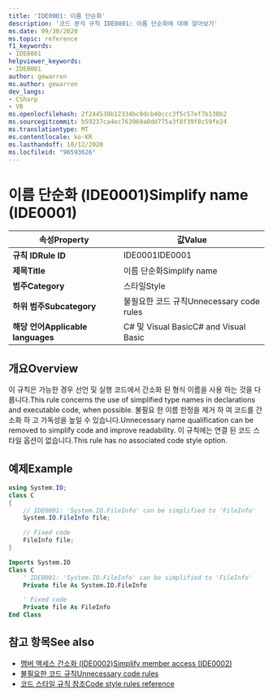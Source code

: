 ```yaml
---
title: 'IDE0001: 이름 단순화'
description: '코드 분석 규칙 IDE0001: 이름 단순화에 대해 알아보기'
ms.date: 09/30/2020
ms.topic: reference
f1_keywords:
- IDE0001
helpviewer_keywords:
- IDE0001
author: gewarren
ms.author: gewarren
dev_langs:
- CSharp
- VB
ms.openlocfilehash: 2f244530b12334bc0dcb40ccc3f5c57ef7b138b2
ms.sourcegitcommit: b59237ca4ec763969a0dd775a3f8f39f8c59fe24
ms.translationtype: MT
ms.contentlocale: ko-KR
ms.lasthandoff: 10/12/2020
ms.locfileid: "96593626"
---
```

# <a name="simplify-name-ide0001"></a><span data-ttu-id="dc07a-103">이름 단순화 (IDE0001)</span><span class="sxs-lookup"><span data-stu-id="dc07a-103">Simplify name (IDE0001)</span></span>

|<span data-ttu-id="dc07a-104">속성</span><span class="sxs-lookup"><span data-stu-id="dc07a-104">Property</span></span>|<span data-ttu-id="dc07a-105">값</span><span class="sxs-lookup"><span data-stu-id="dc07a-105">Value</span></span>|
|-|-|
| <span data-ttu-id="dc07a-106">**규칙 ID**</span><span class="sxs-lookup"><span data-stu-id="dc07a-106">**Rule ID**</span></span> | <span data-ttu-id="dc07a-107">IDE0001</span><span class="sxs-lookup"><span data-stu-id="dc07a-107">IDE0001</span></span> |
| <span data-ttu-id="dc07a-108">**제목**</span><span class="sxs-lookup"><span data-stu-id="dc07a-108">**Title**</span></span> | <span data-ttu-id="dc07a-109">이름 단순화</span><span class="sxs-lookup"><span data-stu-id="dc07a-109">Simplify name</span></span> |
| <span data-ttu-id="dc07a-110">**범주**</span><span class="sxs-lookup"><span data-stu-id="dc07a-110">**Category**</span></span> | <span data-ttu-id="dc07a-111">스타일</span><span class="sxs-lookup"><span data-stu-id="dc07a-111">Style</span></span> |
| <span data-ttu-id="dc07a-112">**하위 범주**</span><span class="sxs-lookup"><span data-stu-id="dc07a-112">**Subcategory**</span></span> | <span data-ttu-id="dc07a-113">불필요한 코드 규칙</span><span class="sxs-lookup"><span data-stu-id="dc07a-113">Unnecessary code rules</span></span> |
| <span data-ttu-id="dc07a-114">**해당 언어**</span><span class="sxs-lookup"><span data-stu-id="dc07a-114">**Applicable languages**</span></span> | <span data-ttu-id="dc07a-115">C# 및 Visual Basic</span><span class="sxs-lookup"><span data-stu-id="dc07a-115">C# and Visual Basic</span></span> |

## <a name="overview"></a><span data-ttu-id="dc07a-116">개요</span><span class="sxs-lookup"><span data-stu-id="dc07a-116">Overview</span></span>

<span data-ttu-id="dc07a-117">이 규칙은 가능한 경우 선언 및 실행 코드에서 간소화 된 형식 이름을 사용 하는 것을 다룹니다.</span><span class="sxs-lookup"><span data-stu-id="dc07a-117">This rule concerns the use of simplified type names in declarations and executable code, when possible.</span></span> <span data-ttu-id="dc07a-118">불필요 한 이름 한정을 제거 하 여 코드를 간소화 하 고 가독성을 높일 수 있습니다.</span><span class="sxs-lookup"><span data-stu-id="dc07a-118">Unnecessary name qualification can be removed to simplify code and improve readability.</span></span> <span data-ttu-id="dc07a-119">이 규칙에는 연결 된 코드 스타일 옵션이 없습니다.</span><span class="sxs-lookup"><span data-stu-id="dc07a-119">This rule has no associated code style option.</span></span>

## <a name="example"></a><span data-ttu-id="dc07a-120">예제</span><span class="sxs-lookup"><span data-stu-id="dc07a-120">Example</span></span>

```csharp
using System.IO;
class C
{
    // IDE0001: 'System.IO.FileInfo' can be simplified to 'FileInfo'
    System.IO.FileInfo file;

    // Fixed code
    FileInfo file;
}
```

```vb
Imports System.IO
Class C
    ' IDE0001: 'System.IO.FileInfo' can be simplified to 'FileInfo'
    Private file As System.IO.FileInfo

    ' Fixed code
    Private file As FileInfo
End Class
```

## <a name="see-also"></a><span data-ttu-id="dc07a-121">참고 항목</span><span class="sxs-lookup"><span data-stu-id="dc07a-121">See also</span></span>

- [<span data-ttu-id="dc07a-122">멤버 액세스 간소화 (IDE0002)</span><span class="sxs-lookup"><span data-stu-id="dc07a-122">Simplify member access (IDE0002)</span></span>](ide0002.md)
- [<span data-ttu-id="dc07a-123">불필요한 코드 규칙</span><span class="sxs-lookup"><span data-stu-id="dc07a-123">Unnecessary code rules</span></span>](unnecessary-code-rules.md)
- [<span data-ttu-id="dc07a-124">코드 스타일 규칙 참조</span><span class="sxs-lookup"><span data-stu-id="dc07a-124">Code style rules reference</span></span>](index.md)
